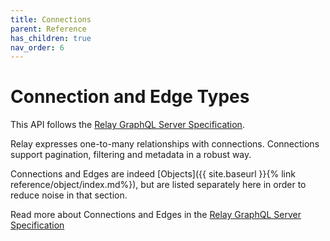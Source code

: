 ```yaml
---
title: Connections
parent: Reference
has_children: true
nav_order: 6
---
```


# Connection and Edge Types

This API follows the [Relay GraphQL Server Specification](https://relay.dev/docs/en/graphql-server-specification).

Relay expresses one-to-many relationships with connections. Connections support pagination, filtering and metadata in a robust way.

Connections and Edges are indeed [Objects]({{ site.baseurl }}{% link reference/object/index.md%}), but are listed separately here in order to reduce noise in that section.

Read more about Connections and Edges in the [Relay GraphQL Server Specification](https://relay.dev/docs/en/graphql-server-specification#connections)

